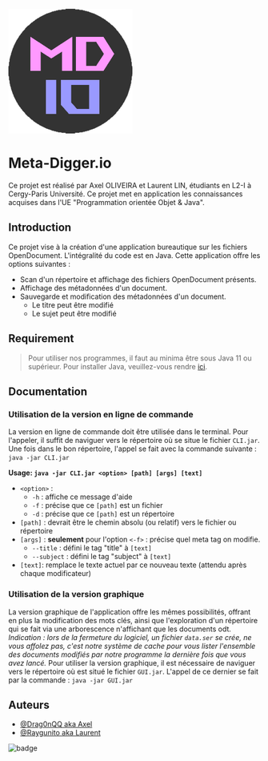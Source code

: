 
![Logo](https://github.com/Drag0nQQ/L2-Projet-Java/blob/main/readme_assets/logoMD.png?raw=true)


# Meta-Digger.io

Ce projet est réalisé par Axel OLIVEIRA et Laurent LIN, étudiants en L2-I à Cergy-Paris Université. Ce projet met en application les connaissances acquises dans l'UE "Programmation orientée Objet & Java".

## Introduction
Ce projet vise à la création d'une application bureautique sur les fichiers OpenDocument. L'intégralité du code est en Java.
Cette application offre les options suivantes :
* Scan d'un répertoire et affichage des fichiers OpenDocument présents.
* Affichage des métadonnées d'un document.
* Sauvegarde et modification des métadonnées d'un document.
  * Le titre peut être modifié
  * Le sujet peut être modifié



## Requirement
> Pour utiliser nos programmes, il faut au minima être sous Java 11 ou supérieur. Pour installer Java, veuillez-vous rendre [ici](https://www.oracle.com/java/technologies/downloads/).
## Documentation

### Utilisation de la version en ligne de commande
La version en ligne de commande doit être utilisée dans le terminal. Pour l'appeler, il suffit de naviguer vers le répertoire où se situe le fichier `CLI.jar`.\
Une fois dans le bon répertoire, l'appel se fait avec la commande suivante :  `java -jar CLI.jar`

**Usage: `java -jar CLI.jar <option> [path] [args] [text]`**
* `<option>` :
    * `-h` : affiche ce message d'aide
    * `-f` : précise que ce `[path]` est un fichier
    * `-d` : précise que ce `[path]` est un répertoire
* `[path]` : devrait être le chemin absolu (ou relatif) vers le fichier ou répertoire
* `[args]` : **seulement** pour l'option `<-f>` : précise quel meta tag on modifie.
    * `--title` : défini le tag "title" à `[text]`
    * `--subject` : défini le tag "subject" à `[text]`
* `[text]`: remplace le texte actuel par ce nouveau texte (attendu après chaque modificateur)

### Utilisation de la version graphique

La version graphique de l'application offre les mêmes possibilités, offrant en plus la modification des mots clés, ainsi que l'exploration d'un répertoire qui se fait via une arborescence n'affichant que les documents odt.\
*Indication : lors de la fermeture du logiciel, un fichier `data.ser` se crée, ne vous affolez pas, c'est notre système de cache pour vous lister l'ensemble des documents modifiés par notre programme la dernière fois que vous avez lancé.*
Pour utiliser la version graphique, il est nécessaire de naviguer vers le répertoire où est situé le fichier `GUI.jar`. L'appel de ce dernier se fait par la commande : `java -jar GUI.jar`


## Auteurs

- [@Drag0nQQ aka Axel](https://github.com/Drag0nQQ)
- [@Raygunito aka Laurent](https://github.com/Raygunito)

![badge](https://img.shields.io/badge/Projet%20Java-Too%20easy-success)

